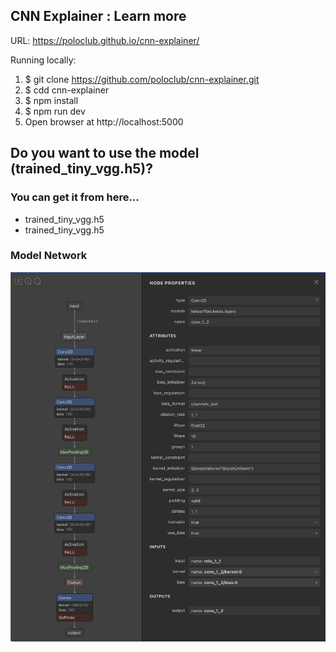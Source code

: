 ## CNN Explainer : Learn more ##

URL: https://poloclub.github.io/cnn-explainer/

Running locally:
1. $ git clone https://github.com/poloclub/cnn-explainer.git
2. $ cdd cnn-explainer
3. $ npm install
4. $ npm run dev
5. Open browser at http://localhost:5000

## Do you want to use the model (trained_tiny_vgg.h5)?  ##
### You can get it from here... ###
- trained_tiny_vgg.h5
- trained_tiny_vgg.h5

### Model Network ###

<div className="">
  <img src="https://github.com/prodramp/python-projects/blob/main/images/tiny-vgg-h5.png?raw=true" width="600"/>
</div> 
